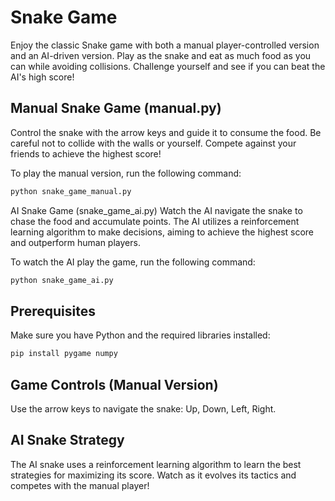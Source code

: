 # Snake Game

Enjoy the classic Snake game with both a manual player-controlled version and an AI-driven version. Play as the snake and eat as much food as you can while avoiding collisions. Challenge yourself and see if you can beat the AI's high score!

## Manual Snake Game (manual.py)

Control the snake with the arrow keys and guide it to consume the food. Be careful not to collide with the walls or yourself. Compete against your friends to achieve the highest score!

To play the manual version, run the following command:

```bash
python snake_game_manual.py
```

AI Snake Game (snake_game_ai.py)
Watch the AI navigate the snake to chase the food and accumulate points. The AI utilizes a reinforcement learning algorithm to make decisions, aiming to achieve the highest score and outperform human players.

To watch the AI play the game, run the following command:
```bash
python snake_game_ai.py
```

## Prerequisites

Make sure you have Python and the required libraries installed:
```bash
pip install pygame numpy
```

## Game Controls (Manual Version)

Use the arrow keys to navigate the snake: Up, Down, Left, Right.


## AI Snake Strategy

The AI snake uses a reinforcement learning algorithm to learn the best strategies for maximizing its score. Watch as it evolves its tactics and competes with the manual player!
